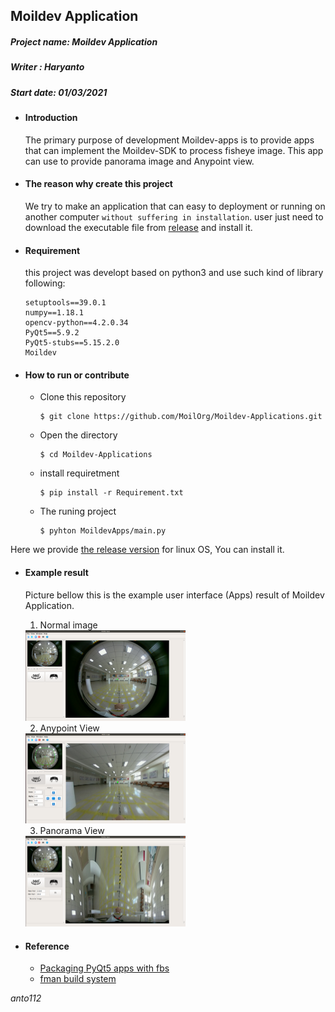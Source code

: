## Moildev Application

##### Project name: Moildev Application

##### Writer : Haryanto

##### Start date: 01/03/2021

- #### Introduction 

  The primary purpose of development Moildev-apps is to provide apps that can implement the Moildev-SDK to process fisheye image. This app can use to provide panorama image and Anypoint view.

- #### The reason why create this project

  We try to make an application that can easy to deployment or running on another computer `without suffering in installation`. user just need to download the executable file from [release](https://github.com/MoilOrg/Moildev-Applications/releases/tag/v1.0) and install it.

- #### Requirement

  this project was developt based on python3 and use such kind of library following:

  ```
  setuptools==39.0.1
  numpy==1.18.1
  opencv-python==4.2.0.34
  PyQt5==5.9.2
  PyQt5-stubs==5.15.2.0
  Moildev
  ```

- #### How to run or contribute

  - Clone this repository

    ```
    $ git clone https://github.com/MoilOrg/Moildev-Applications.git
    ```

  - Open the directory

    ```
    $ cd Moildev-Applications
    ```

  - install requiretment

    ```
    $ pip install -r Requirement.txt
    ```

  - The runing project

    ```
    $ pyhton MoildevApps/main.py
    ```

Here we provide [the release version](https://github.com/MoilOrg/Moildev-Applications/releases/tag/v1.0) for linux OS,  You can install it.

- #### Example result

  Picture bellow this is the example user interface (Apps) result of Moildev Application.

  1. Normal image

  <img src="./assets/normal.png" style="zoom: 25%;" />

  2. Anypoint View

  <img src="./assets/anypoint.png" style="zoom:25%;" />

  3. Panorama View

  <img src="./assets/panorama.png" style="zoom:25%;" />

- #### Reference 

  - [Packaging PyQt5 apps with fbs](https://www.learnpyqt.com/tutorials/packaging-pyqt5-apps-fbs/)
  - [fman build system](https://build-system.fman.io/manual/)

  
*anto112*